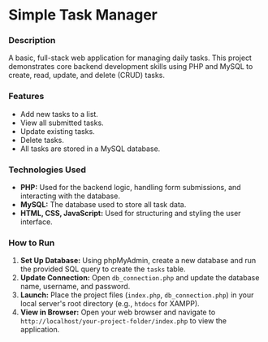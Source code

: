# Simple Task Manager

### Description
A basic, full-stack web application for managing daily tasks. This project demonstrates core backend development skills using PHP and MySQL to create, read, update, and delete (CRUD) tasks.

### Features
* Add new tasks to a list.
* View all submitted tasks.
* Update existing tasks.
* Delete tasks.
* All tasks are stored in a MySQL database.

### Technologies Used
* **PHP:** Used for the backend logic, handling form submissions, and interacting with the database.
* **MySQL:** The database used to store all task data.
* **HTML, CSS, JavaScript:** Used for structuring and styling the user interface.

### How to Run
1.  **Set Up Database:** Using phpMyAdmin, create a new database and run the provided SQL query to create the `tasks` table.
2.  **Update Connection:** Open `db_connection.php` and update the database name, username, and password.
3.  **Launch:** Place the project files (`index.php`, `db_connection.php`) in your local server's root directory (e.g., `htdocs` for XAMPP).
4.  **View in Browser:** Open your web browser and navigate to `http://localhost/your-project-folder/index.php` to view the application.